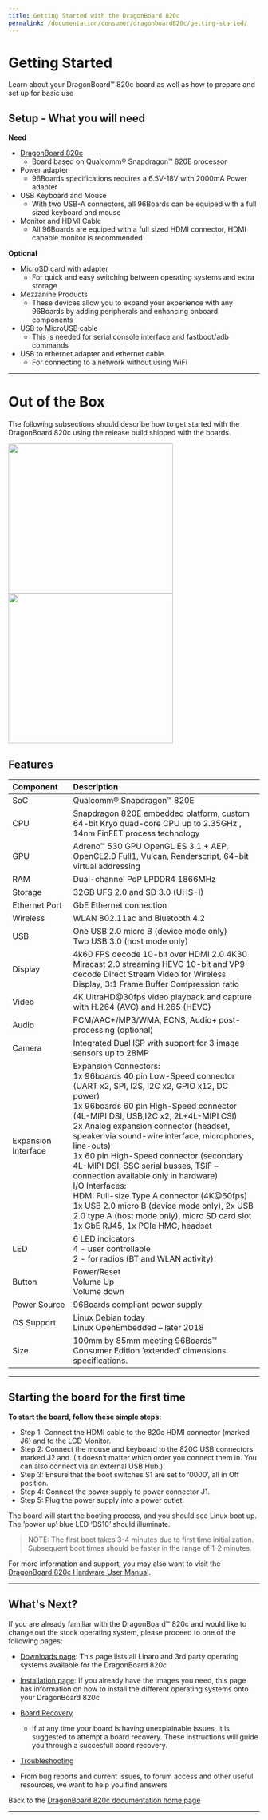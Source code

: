 ```yaml
---
title: Getting Started with the DragonBoard 820c
permalink: /documentation/consumer/dragonboard820c/getting-started/
---
```

# Getting Started

Learn about your DragonBoard™ 820c board as well as how to prepare and set up for basic use

## Setup - What you will need

**Need**
- [DragonBoard 820c](https://www.96boards.org/product/dragonboard820c/)
   - Board based on Qualcomm® Snapdragon™ 820E processor
- Power adapter
   - 96Boards specifications requires a 6.5V-18V with 2000mA Power adapter
- USB Keyboard and Mouse
   - With two USB-A connectors, all 96Boards can be equiped with a full sized keyboard and mouse
- Monitor and HDMI Cable
   - All 96Boards are equiped with a full sized HDMI connector, HDMI capable monitor is recommended

**Optional**
- MicroSD card with adapter
   - For quick and easy switching between operating systems and extra storage
- Mezzanine Products
   - These devices allow you to expand your experience with any 96Boards by adding peripherals and enhancing onboard components
- USB to MicroUSB cable
   - This is needed for serial console interface and fastboot/adb commands
- USB to ethernet adapter and ethernet cable
   - For connecting to a network without using WiFi

***

# Out of the Box

The following subsections should describe how to get started with the DragonBoard 820c using the release build shipped with the boards.

<img class="lazyload" src="https://github.com/96boards/documentation/blob/master/consumer/dragonboard820c/additional-docs/images/images-board/sd/dragonboard820c-front-sd.png?raw=true" data-canonical-src="https://github.com/96boards/documentation/blob/master/consumer/dragonboard820c/additional-docs/images/images-board/sd/dragonboard820c-front-sd.png?raw=true" width="330" height="300" />
<img class="lazyload" src="https://github.com/96boards/documentation/blob/master/consumer/dragonboard820c/additional-docs/images/images-board/sd/dragonboard820c-back-sd.png?raw=true" data-canonical-src="https://github.com/96boards/documentation/blob/master/consumer/dragonboard820c/additional-docs/images/images-board/sd/dragonboard820c-back-sd.png?raw=true" width="330" height="300" />

## Features

|   Component          |   Description                                                                  |
|:---------------------|:-------------------------------------------------------------------------------|
|  SoC                 | Qualcomm® Snapdragon™ 820E                                                     |
|  CPU                 | Snapdragon 820E embedded platform, custom 64-bit Kryo quad-core CPU up to 2.35GHz , 14nm FinFET process technology                                                  |
|  GPU                 | Adreno™ 530 GPU OpenGL ES 3.1 + AEP, OpenCL2.0 Full1, Vulcan, Renderscript, 64-bit virtual addressing                                                                                  |
|  RAM                 | Dual-channel PoP LPDDR4 1866MHz                                                |
|  Storage             | 32GB UFS 2.0 and SD 3.0 (UHS-I)                                                |
|  Ethernet Port       | GbE Ethernet connection                                                        |
|  Wireless            | WLAN 802.11ac and Bluetooth 4.2                                                |
|  USB                 | One USB 2.0 micro B (device mode only)<br>Two USB 3.0 (host mode only)                                                                 |
|  Display             | 4k60 FPS decode 10-bit over HDMI 2.0 4K30<br>Miracast 2.0 streaming HEVC 10-bit and VP9<br>decode Direct Stream Video for Wireless<br>Display, 3:1 Frame Buffer Compression ratio       |
|  Video               | 4K UltraHD@30fps video playback and capture with H.264 (AVC) and H.265 (HEVC)  |
|  Audio               | PCM/AAC+/MP3/WMA, ECNS, Audio+ post-processing (optional)                      |
|  Camera              | Integrated Dual ISP with support for 3 image sensors up to 28MP                |
|  Expansion Interface | Expansion Connectors:<br>1x 96boards 40 pin Low-Speed connector (UART x2, SPI, I2S, I2C x2, GPIO x12, DC power)<br>1x 96boards 60 pin High-Speed connector (4L-MIPI DSI, USB,I2C x2, 2L+4L-MIPI CSI)<br>2x Analog expansion connector (headset, speaker via sound-wire interface, microphones, line-outs)<br>1x 60 pin High-Speed connector (secondary 4L-MIPI DSI, SSC serial busses, TSIF – connection available only in hardware)<br>I/O Interfaces:<br>HDMI Full-size Type A connector (4K@60fps)<br>1x USB 2.0 micro B (device mode only), 2x USB 2.0 type A (host mode only), micro SD card slot<br>1x GbE RJ45, 1x PCIe HMC, headset                                                |
|  LED                 | 6 LED indicators<br>4 - user controllable<br>2 - for radios (BT and WLAN activity) |
|  Button              | Power/Reset<br>Volume Up<br>Volume down                                                                   |
|  Power Source        | 96Boards compliant power supply                  |
|  OS Support          | Linux Debian today<br>Linux OpenEmbedded – later 2018                          |
|  Size                | 100mm by 85mm meeting 96Boards™ Consumer Edition ’extended’ dimensions specifications.               |


***

## Starting the board for the first time

**To start the board, follow these simple steps:**

- Step 1: Connect the HDMI cable to the 820c HDMI connector (marked J6) and to the LCD Monitor.
- Step 2: Connect the mouse and keyboard to the 820C USB connectors marked J2 and. (It doesn’t matter which order
you connect them in. You can also connect via an external USB Hub.)
- Step 3: Ensure that the boot switches S1 are set to ‘0000’, all in Off position.
- Step 4: Connect the power supply to power connector J1.
- Step 5: Plug the power supply into a power outlet.

The board will start the booting process, and you should see Linux boot up. The ’power up’ blue LED ‘DS10’ should
illuminate.

> NOTE: The first boot takes 3-4 minutes due to first time initialization. Subsequent boot times should be faster in
the range of 1-2 minutes.

For more information and support, you may also want to visit the [DragonBoard 820c Hardware User Manual](../hardware-docs/).

***

## What's Next?

If you are already familiar with the DragonBoard™ 820c and would like to change out the stock operating system, please proceed to one of the following pages:

- [Downloads page](../downloads/): This page lists all Linaro and 3rd party operating systems available for the DragonBoard 820c
- [Installation page](../installation/): If you already have the images you need, this page has information on how to install the different operating systems onto your DragonBoard 820c
- [Board Recovery](../installation/board-recovery.md)
   - If at any time your board is having unexplainable issues, it is suggested to attempt a board recovery. These instructions will guide you through a succesfull board recovery.
- [Troubleshooting](../support/)

- From bug reports and current issues, to forum access and other useful resources, we want to help you find answers

Back to the [DragonBoard 820c documentation home page](../)

***
